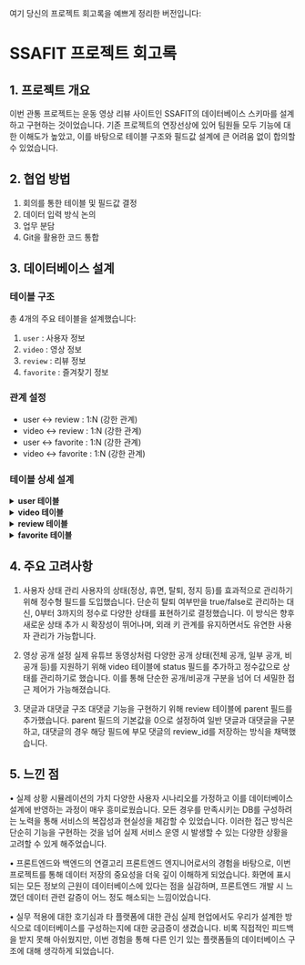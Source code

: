 여기 당신의 프로젝트 회고록을 예쁘게 정리한 버전입니다:

# SSAFIT 프로젝트 회고록

## 1. 프로젝트 개요

이번 관통 프로젝트는 운동 영상 리뷰 사이트인 SSAFIT의 데이터베이스 스키마를 설계하고 구현하는 것이었습니다. 기존 프로젝트의 연장선상에 있어 팀원들 모두 기능에 대한 이해도가 높았고, 이를 바탕으로 테이블 구조와 필드값 설계에 큰 어려움 없이 합의할 수 있었습니다.

## 2. 협업 방법

1. 회의를 통한 테이블 및 필드값 결정
2. 데이터 입력 방식 논의
3. 업무 분담
4. Git을 활용한 코드 통합

## 3. 데이터베이스 설계

### 테이블 구조

총 4개의 주요 테이블을 설계했습니다:

1. `user` : 사용자 정보
2. `video` : 영상 정보
3. `review` : 리뷰 정보
4. `favorite` : 즐겨찾기 정보

### 관계 설정

- user ↔ review : 1:N (강한 관계)
- video ↔ review : 1:N (강한 관계)
- user ↔ favorite : 1:N (강한 관계)
- video ↔ favorite : 1:N (강한 관계)

### 테이블 상세 설계

<details>
<summary><strong>user 테이블</strong></summary>

| Column Name | Data Type    | Constraints                           | 비고                                              |
| ----------- | ------------ | ------------------------------------- | ------------------------------------------------- |
| user_id     | INT          | NOT NULL, AUTO_INCREMENT, PRIMARY KEY |                                                   |
| id          | VARCHAR(45)  | NOT NULL, UNIQUE                      |                                                   |
| password    | VARCHAR(45)  | NOT NULL                              |                                                   |
| name        | VARCHAR(16)  | NOT NULL                              |                                                   |
| email       | VARCHAR(255) | NOT NULL                              |                                                   |
| status      | INT          | NOT NULL, DEFAULT 1                   | 0: 탈퇴, 1: 일반 회원, 2: 휴면 회원, 3: 정지 회원 |
| created_at  | TIMESTAMP    | NOT NULL, DEFAULT CURRENT_TIMESTAMP   |                                                   |

</details>

<details>
<summary><strong>video 테이블</strong></summary>

| Column Name  | Data Type    | Constraints                   | 비고                                           |
| ------------ | ------------ | ----------------------------- | ---------------------------------------------- |
| video_id     | VARCHAR(45)  | NOT NULL, PRIMARY KEY, UNIQUE |                                                |
| title        | VARCHAR(255) | NOT NULL                      |                                                |
| part         | VARCHAR(45)  | NULL                          |                                                |
| channel_name | VARCHAR(45)  | NOT NULL                      |                                                |
| url          | TEXT         | NOT NULL                      |                                                |
| thumbnail    | TEXT         | NULL                          |                                                |
| views        | INT          | NOT NULL, DEFAULT 0           |                                                |
| status       | INT          | NULL, DEFAULT 1               | 0: 삭제, 1: 전체 공개, 2: 비공개, 3: 일부 공개 |

</details>

<details>
<summary><strong>review 테이블</strong></summary>

| Column Name    | Data Type    | Constraints                                                     | 비고                                                 |
| -------------- | ------------ | --------------------------------------------------------------- | ---------------------------------------------------- |
| review_id      | INT          | NOT NULL, AUTO_INCREMENT, PRIMARY KEY, UNIQUE                   |                                                      |
| video_id       | VARCHAR(255) | NOT NULL                                                        |                                                      |
| user_id        | VARCHAR(45)  | NOT NULL                                                        |                                                      |
| content        | TEXT         | NOT NULL                                                        |                                                      |
| parent         | INT ZEROFILL | NOT NULL                                                        | 0: 기본 댓글, review_id: 대댓글을 위한 원댓글 아이디 |
| created_at     | TIMESTAMP    | NOT NULL, DEFAULT CURRENT_TIMESTAMP                             |                                                      |
| modified_at    | TIMESTAMP    | NOT NULL, DEFAULT CURRENT_TIMESTAMP ON UPDATE CURRENT_TIMESTAMP |                                                      |
| user_user_id   | INT          | NOT NULL, FOREIGN KEY REFERENCES `user`(`user_id`)              |                                                      |
| video_video_id | VARCHAR(45)  | NOT NULL, FOREIGN KEY REFERENCES `video`(`video_id`)            |                                                      |

</details>

<details>
<summary><strong>favorite 테이블</strong></summary>

| Column Name    | Data Type   | Constraints                                          |
| -------------- | ----------- | ---------------------------------------------------- |
| user_id        | INT         | NOT NULL, PRIMARY KEY                                |
| video_id       | VARCHAR(45) | NOT NULL, PRIMARY KEY                                |
| updated_at     | TIMESTAMP   | NOT NULL, DEFAULT CURRENT_TIMESTAMP                  |
| user_user_id   | INT         | NOT NULL, FOREIGN KEY REFERENCES `user`(`user_id`)   |
| video_video_id | VARCHAR(45) | NOT NULL, FOREIGN KEY REFERENCES `video`(`video_id`) |

</details>

## 4. 주요 고려사항

1. 사용자 상태 관리
   사용자의 상태(정상, 휴면, 탈퇴, 정지 등)를 효과적으로 관리하기 위해 정수형 필드를 도입했습니다.
   단순히 탈퇴 여부만을 true/false로 관리하는 대신, 0부터 3까지의 정수로 다양한 상태를 표현하기로 결정했습니다.
   이 방식은 향후 새로운 상태 추가 시 확장성이 뛰어나며, 외래 키 관계를 유지하면서도 유연한 사용자 관리가 가능합니다.

2. 영상 공개 설정
   실제 유튜브 동영상처럼 다양한 공개 상태(전체 공개, 일부 공개, 비공개 등)를 지원하기 위해
   video 테이블에 status 필드를 추가하고 정수값으로 상태를 관리하기로 했습니다.
   이를 통해 단순한 공개/비공개 구분을 넘어 더 세밀한 접근 제어가 가능해졌습니다.

3. 댓글과 대댓글 구조
   대댓글 기능을 구현하기 위해 review 테이블에 parent 필드를 추가했습니다.
   parent 필드의 기본값을 0으로 설정하여 일반 댓글과 대댓글을 구분하고,
   대댓글의 경우 해당 필드에 부모 댓글의 review_id를 저장하는 방식을 채택했습니다.

## 5. 느낀 점

• 실제 상황 시뮬레이션의 가치
다양한 사용자 시나리오를 가정하고 이를 데이터베이스 설계에 반영하는 과정이 매우 흥미로웠습니다.
모든 경우를 만족시키는 DB를 구성하려는 노력을 통해 서비스의 복잡성과 현실성을 체감할 수 있었습니다.
이러한 접근 방식은 단순히 기능을 구현하는 것을 넘어 실제 서비스 운영 시 발생할 수 있는 다양한 상황을 고려할 수 있게 해주었습니다.

• 프론트엔드와 백엔드의 연결고리
프론트엔드 엔지니어로서의 경험을 바탕으로, 이번 프로젝트를 통해 데이터 저장의 중요성을 더욱 깊이 이해하게 되었습니다.
화면에 표시되는 모든 정보의 근원이 데이터베이스에 있다는 점을 실감하며, 프론트엔드 개발 시 느꼈던 데이터 관련 갈증이 어느 정도 해소되는 느낌이었습니다.

• 실무 적용에 대한 호기심과 타 플랫폼에 대한 관심
실제 현업에서도 우리가 설계한 방식으로 데이터베이스를 구성하는지에 대한 궁금증이 생겼습니다.
비록 직접적인 피드백을 받지 못해 아쉬웠지만, 이번 경험을 통해 다른 인기 있는 플랫폼들의 데이터베이스 구조에 대해 생각하게 되었습니다.
